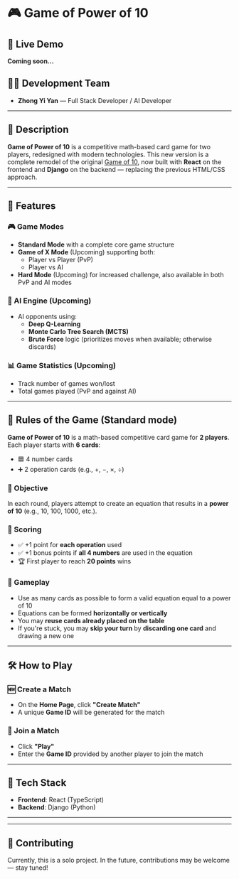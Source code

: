 # 🎮 Game of Power of 10

## 🔗 Live Demo  
**Coming soon...**  

## 👨‍💻 Development Team
- **Zhong Yi Yan** — Full Stack Developer / AI Developer

---

## 📝 Description
**Game of Power of 10** is a competitive math-based card game for two players, redesigned with modern technologies. This new version is a complete remodel of the original [Game of 10](https://github.com/LucaYan0506/Game-of-10), now built with **React** on the frontend and **Django** on the backend — replacing the previous HTML/CSS approach.

---

## 🚀 Features

### 🎮 Game Modes
- **Standard Mode** with a complete core game structure
- **Game of X Mode** (Upcoming) supporting both:
  - Player vs Player (PvP)
  - Player vs AI
- **Hard Mode** (Upcoming) for increased challenge, also available in both PvP and AI modes

### 🤖 AI Engine (Upcoming)
- AI opponents using:
  - **Deep Q-Learning**
  - **Monte Carlo Tree Search (MCTS)**
  - **Brute Force** logic (prioritizes moves when available; otherwise discards)

### 📊 Game Statistics (Upcoming)
- Track number of games won/lost
- Total games played (PvP and against AI)
---

## 📏 Rules of the Game (Standard mode)

**Game of Power of 10** is a math-based competitive card game for **2 players**.  
Each player starts with **6 cards**:
- 🟦 4 number cards  
- ➕ 2 operation cards (e.g., +, −, ×, ÷)

### 🎯 Objective
In each round, players attempt to create an equation that results in a **power of 10** (e.g., 10, 100, 1000, etc.).

### 🧮 Scoring
- ✅ +1 point for **each operation** used  
- ✅ +1 bonus points if **all 4 numbers** are used in the equation  
- 🏆 First player to reach **20 points** wins

### 🔁 Gameplay
- Use as many cards as possible to form a valid equation equal to a power of 10
- Equations can be formed **horizontally or vertically**
- You may **reuse cards already placed on the table**
- If you're stuck, you may **skip your turn** by **discarding one card** and drawing a new one

---

## 🛠️ How to Play

### 🆕 Create a Match
- On the **Home Page**, click **"Create Match"**
- A unique **Game ID** will be generated for the match

### 👥 Join a Match
- Click **"Play"**
- Enter the **Game ID** provided by another player to join the match

---

## 🧪 Tech Stack
- **Frontend**: React (TypeScript)
- **Backend**: Django (Python)


---

<!-- ## 📷 Screenshots 
> _Coming soon..._  
Add gameplay screenshots or GIFs here when available -->

---

## 🤝 Contributing
Currently, this is a solo project. In the future, contributions may be welcome — stay tuned!


